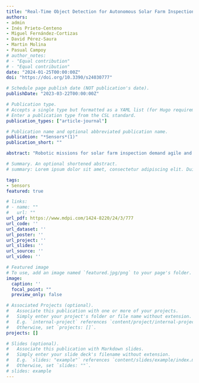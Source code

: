 ```yaml
---
title: "Real-Time Object Detection for Autonomous Solar Farm Inspection via UAVs"
authors:
- admin
- Inés Prieto-Centeno
- Miguel Fernández-Cortizas
- David Pérez-Saura
- Martin Molina
- Pasual Campoy
# author_notes:
# - "Equal contribution"
# - "Equal contribution"
date: "2024-01-25T00:00:00Z"
doi: "https://doi.org/10.3390/s24030777"

# Schedule page publish date (NOT publication's date).
publishDate: "2023-03-22T00:00:00Z"

# Publication type.
# Accepts a single type but formatted as a YAML list (for Hugo requirements).
# Enter a publication type from the CSL standard.
publication_types: ["article-journal"]

# Publication name and optional abbreviated publication name.
publication: "*Sensors*(1)"
publication_short: ""

abstract: "Robotic missions for solar farm inspection demand agile and precise object detection strategies. This paper introduces an innovative keypoint-based object detection framework specifically designed for real-time solar farm inspections with UAVs. Moving away from conventional bounding box or segmentation methods, our technique focuses on detecting the vertices of solar panels, which provides a richer granularity than traditional approaches. Drawing inspiration from CenterNet, our architecture is optimized for embedded platforms like the NVIDIA AGX Jetson Orin, achieving close to 60 FPS at a resolution of 1024 ×1376 pixels, thus outperforming the camera’s operational frequency. Such a real-time capability is essential for efficient robotic operations in time-critical industrial asset inspection environments. The design of our model emphasizes reduced computational demand, positioning it as a practical solution for real-world deployment. Additionally, the integration of active learning strategies promises a considerable reduction in annotation efforts and strengthens the model’s operational feasibility. In summary, our research emphasizes the advantages of keypoint-based object detection, offering a practical and effective approach for real-time solar farm inspections with UAVs."

# Summary. An optional shortened abstract.
# summary: Lorem ipsum dolor sit amet, consectetur adipiscing elit. Duis posuere tellus ac convallis placerat. Proin tincidunt magna sed ex sollicitudin condimentum.

tags:
- Sensors
featured: true

# links:
# - name: ""
#   url: ""
url_pdf: https://www.mdpi.com/1424-8220/24/3/777
url_code: ''
url_dataset: ''
url_poster: ''
url_project: ''
url_slides: ''
url_source: ''
url_video: ''

# Featured image
# To use, add an image named `featured.jpg/png` to your page's folder. 
image:
  caption: ''
  focal_point: ""
  preview_only: false

# Associated Projects (optional).
#   Associate this publication with one or more of your projects.
#   Simply enter your project's folder or file name without extension.
#   E.g. `internal-project` references `content/project/internal-project/index.md`.
#   Otherwise, set `projects: []`.
projects: []

# Slides (optional).
#   Associate this publication with Markdown slides.
#   Simply enter your slide deck's filename without extension.
#   E.g. `slides: "example"` references `content/slides/example/index.md`.
#   Otherwise, set `slides: ""`.
# slides: example
---
```


<!-- {{% callout note %}}
Click the *Cite* button above to demo the feature to enable visitors to import publication metadata into their reference management software.
{{% /callout %}}

{{% callout note %}}
Create your slides in Markdown - click the *Slides* button to check out the example.
{{% /callout %}}

Add the publication's **full text** or **supplementary notes** here. You can use rich formatting such as including [code, math, and images](https://docs.hugoblox.com/content/writing-markdown-latex/). -->
